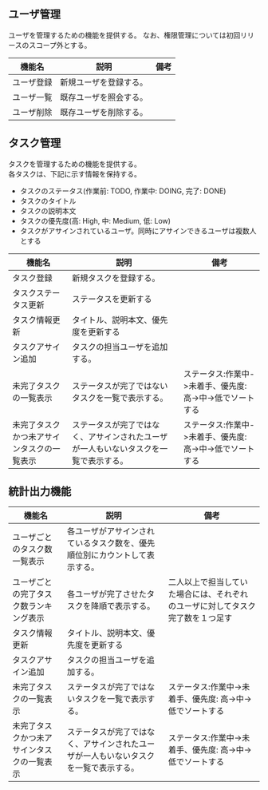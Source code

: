 ## ユーザ管理

ユーザを管理するための機能を提供する。
なお、権限管理については初回リリースのスコープ外とする。

|機能名|説明|備考|
|---|---|---|
|ユーザ登録|新規ユーザを登録する。||
|ユーザ一覧|既存ユーザを照会する。||
|ユーザ削除|既存ユーザを削除する。||

## タスク管理

タスクを管理するための機能を提供する。  
各タスクは、下記に示す情報を保持する。

- タスクのステータス(作業前: TODO, 作業中: DOING, 完了: DONE)
- タスクのタイトル
- タスクの説明本文
- タスクの優先度(高: High, 中: Medium, 低: Low)
- タスクがアサインされているユーザ。同時にアサインできるユーザは複数人とする

|機能名|説明|備考|
|---|---|---|
|タスク登録|新規タスクを登録する。||
|タスクステータス更新|ステータスを更新する||
|タスク情報更新|タイトル、説明本文、優先度を更新する||
|タスクアサイン追加|タスクの担当ユーザを追加する。||
|未完了タスクの一覧表示|ステータスが完了ではないタスクを一覧で表示する。|ステータス:作業中->未着手、優先度: 高->中->低でソートする|
|未完了タスクかつ未アサインタスクの一覧表示|ステータスが完了ではなく、アサインされたユーザが一人もいないタスクを一覧で表示する。|ステータス:作業中->未着手、優先度: 高->中->低でソートする|

## 統計出力機能

|機能名|説明|備考|
|---|---|---|
|ユーザごとのタスク数一覧表示|各ユーザがアサインされているタスク数を、優先順位別にカウントして表示する。||
|ユーザごとの完了タスク数ランキング表示|各ユーザが完了させたタスクを降順で表示する。|二人以上で担当していた場合には、それぞれのユーザに対してタスク完了数を１つ足す|
|タスク情報更新|タイトル、説明本文、優先度を更新する||
|タスクアサイン追加|タスクの担当ユーザを追加する。||
|未完了タスクの一覧表示|ステータスが完了ではないタスクを一覧で表示する。|ステータス:作業中->未着手、優先度: 高->中->低でソートする|
|未完了タスクかつ未アサインタスクの一覧表示|ステータスが完了ではなく、アサインされたユーザが一人もいないタスクを一覧で表示する。|ステータス:作業中->未着手、優先度: 高->中->低でソートする|